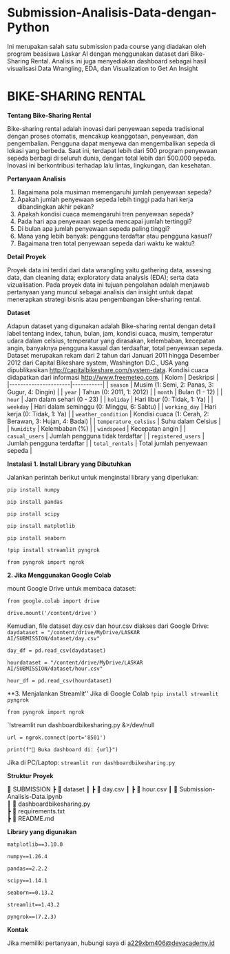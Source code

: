 # Submission-Analisis-Data-dengan-Python
Ini merupakan salah satu submission pada course yang diadakan oleh program beasiswa Laskar AI dengan menggunakan dataset dari Bike-Sharing Rental. Analisis ini juga menyediakan dashboard sebagai hasil visualisasi Data Wrangling, EDA, dan Visualization to Get An Insight

# BIKE-SHARING RENTAL 
**Tentang Bike-Sharing Rental**

Bike-sharing rental adalah inovasi dari penyewaan sepeda tradisional dengan proses otomatis, mencakup keanggotaan, penyewaan, dan pengembalian. Pengguna dapat menyewa dan mengembalikan sepeda di lokasi yang berbeda. Saat ini, terdapat lebih dari 500 program penyewaan sepeda berbagi di seluruh dunia, dengan total lebih dari 500.000 sepeda. Inovasi ini berkontribusi terhadap lalu lintas, lingkungan, dan kesehatan.

**Pertanyaan Analisis**

1. Bagaimana pola musiman memengaruhi jumlah penyewaan sepeda?
2. Apakah jumlah penyewaan sepeda lebih tinggi pada hari kerja dibandingkan akhir pekan?
3. Apakah kondisi cuaca memengaruhi tren penyewaan sepeda?
4. Pada hari apa penyewaan sepeda mencapai jumlah tertinggi?
5. Di bulan apa jumlah penyewaan sepeda paling tinggi?
6. Mana yang lebih banyak: pengguna terdaftar atau pengguna kasual?
7. Bagaimana tren total penyewaan sepeda dari waktu ke waktu?

**Detail Proyek**

Proyek data ini terdiri dari data wrangling yaitu gathering data, assesing data, dan cleaning data; exploratory data analysis (EDA); serta data vizualisation.
Pada proyek data ini tujuan pengolahan adalah menjawab pertanyaan yang muncul sebagai analisis dan insight untuk dapat menerapkan strategi bisnis atau pengembangan bike-sharing rental.

**Dataset**

Adapun dataset yang digunakan adalah Bike-sharing rental dengan detail label tentang index, tahun, bulan, jam, kondisi cuaca, musim, temperatur udara dalam celsius, temperatur yang dirasakan, kelembaban, kecepatan angin, banyaknya pengguna kasual dan terdaaftar, total penyewaan sepeda.
Dataset merupakan rekam dari 2 tahun dari Januari 2011 hingga Desember 2012 dari Capital Bikeshare system, Washington D.C., USA yang dipublikasikan http://capitalbikeshare.com/system-data. 
Kondisi cuaca didapatkan dari informasi http://www.freemeteo.com.
| Kolom                 | Deskripsi |
|----------------------|-----------|
| `season`            | Musim (1: Semi, 2: Panas, 3: Gugur, 4: Dingin) |
| `year`              | Tahun (0: 2011, 1: 2012) |
| `month`             | Bulan (1 - 12) |
| `hour`              | Jam dalam sehari (0 - 23) |
| `holiday`           | Hari libur (0: Tidak, 1: Ya) |
| `weekday`           | Hari dalam seminggu (0: Minggu, 6: Sabtu) |
| `working_day`       | Hari kerja (0: Tidak, 1: Ya) |
| `weather_condition` | Kondisi cuaca (1: Cerah, 2: Berawan, 3: Hujan, 4: Badai) |
| `temperature_celsius` | Suhu dalam Celsius |
| `humidity`          | Kelembaban (%) |
| `windspeed`        | Kecepatan angin |
| `casual_users`      | Jumlah pengguna tidak terdaftar |
| `registered_users`  | Jumlah pengguna terdaftar |
| `total_rentals`     | Total jumlah penyewaan sepeda |

**Instalasi**
**1. Install Library yang Dibutuhkan**

Jalankan perintah berikut untuk menginstal library yang diperlukan:

`pip install numpy`

`pip install pandas`

`pip install scipy`

`pip install matplotlib`

`pip install seaborn`

`!pip install streamlit pyngrok`

`from pyngrok import ngrok`

**2.  Jika Menggunakan Google Colab**

mount Google Drive untuk membaca dataset:

`from google.colab import drive`

`drive.mount('/content/drive')`

Kemudian, file dataset day.csv dan hour.csv diakses dari Google Drive:
`daydataset = "/content/drive/MyDrive/LASKAR AI/SUBMISSION/dataset/day.csv"`

`day_df = pd.read_csv(daydataset)`

`hourdataset = "/content/drive/MyDrive/LASKAR AI/SUBMISSION/dataset/hour.csv"`

`hour_df = pd.read_csv(hourdataset)`

**3.  Menjalankan Streamlit''
Jika di Google Colab
`!pip install streamlit pyngrok`

`from pyngrok import ngrok`

`!streamlit run dashboardbikesharing.py &>/dev/null 

`url = ngrok.connect(port='8501')`

`print(f"🎯 Buka dashboard di: {url}")`

Jika di PC/Laptop:
`streamlit run dashboardbikesharing.py`

**Struktur Proyek**

📂 SUBMISSION
 ┣ 📂 dataset
 ┃ ┣ 📄 day.csv
 ┃ ┣ 📄 hour.csv
 ┃ 📄 Submission-Analisis-Data.ipynb  
 ┃ 📄 dashboardbikesharing.py  
 ┣ 📄 requirements.txt  
 ┣ 📄 README.md  

**Library yang digunakan**

`matplotlib==3.10.0`

`numpy==1.26.4`

`pandas==2.2.2`

`scipy==1.14.1`

`seaborn==0.13.2`

`streamlit==1.43.2`

`pyngrok==(7.2.3)`

**Kontak**

Jika memiliki pertanyaan, hubungi saya di a229xbm406@devacademy.id
